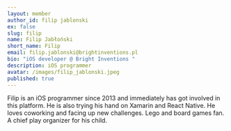 ```yaml
---
layout: member
author_id: filip jablonski
ex: false
slug: filip
name: Filip Jabłoński
short_name: Filip
email: filip.jablonski@brightinventions.pl
bio: "iOS developer @ Bright Inventions "
description: iOS programmer 
avatar: /images/filip_jablonski.jpeg
published: true
---
```

Filip is an iOS programmer since 2013 and immediately has got involved in this platform. He is also trying his hand on Xamarin and React Native. He loves coworking and facing up new challenges. Lego and board games fan. A chief play organizer for his child.
